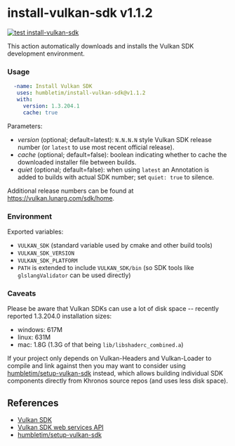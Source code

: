# install-vulkan-sdk v1.1.2

[![test install-vulkan-sdk](https://github.com/humbletim/install-vulkan-sdk/actions/workflows/ci.yml/badge.svg?branch=main)](https://github.com/humbletim/install-vulkan-sdk/actions/workflows/ci.yml)

This action automatically downloads and installs the Vulkan SDK development environment.

### Usage

```yaml
  -name: Install Vulkan SDK
   uses: humbletim/install-vulkan-sdk@v1.1.2
   with:
     version: 1.3.204.1
     cache: true
```

Parameters:
- *version* (optional; default=latest): `N.N.N.N` style Vulkan SDK release number (or `latest` to use most recent official release).
- *cache* (optional; default=false): boolean indicating whether to cache the downloaded installer file between builds.
- *quiet* (optional; default=false): when using `latest` an Annotation is added to builds with actual SDK number; set `quiet: true` to silence.

<!--
TODO: re-run bulk version screening tests...

### SDK Revisions

Several recent SDK releases (known to have installers available for all three windows/mac/linux platforms):
- 1.2.198.1
- 1.3.204.1
- 1.3.250.1

##### Available SDK versions (as of 2023.09.22):
  - <sub><sup>[windows.json](https://vulkan.lunarg.com/sdk/versions/windows.json):  1.3.261.1 / 1.3.250.1 / 1.3.243.0 / 1.3.239.0 / 1.3.236.0 / 1.3.231.1 / 1.3.224.1 / 1.3.216.0 / 1.3.211.0 / 1.3.204.1 / 1.2.198.1 / 1.2.189.2 / 1.2.189.0 / 1.2.182.0</sup></sub>
  - <sub><sup>[linux.json](https://vulkan.lunarg.com/sdk/versions/linux.json): 1.3.261.1 / 1.3.250.1 / 1.3.243.0 / 1.3.239.0 / 1.3.236.0 / 1.3.231.2 / 1.3.231.1 / 1.3.224.1 / 1.3.216.0 / 1.3.211.0 / 1.3.204.1 / 1.2.198.1 / 1.2.189.0 / 1.2.182.0</sup></sub>
  - <sub><sup>[mac.json](https://vulkan.lunarg.com/sdk/versions/mac.json): 1.3.261.1 / 1.3.250.1 / 1.3.243.0 / 1.3.239.0 / 1.3.236.0 / 1.3.231.1 / 1.3.224.1 / 1.3.216.0 / 1.3.211.0 / 1.3.204.1 / 1.2.198.1 / 1.2.189.0 / 1.2.182.0</sup></sub>

-->

Additional release numbers can be found at https://vulkan.lunarg.com/sdk/home.

### Environment

Exported variables:
- `VULKAN_SDK` (standard variable used by cmake and other build tools)
- `VULKAN_SDK_VERSION`
- `VULKAN_SDK_PLATFORM`
- `PATH` is extended to include `VULKAN_SDK/bin` (so SDK tools like `glslangValidator` can be used directly)

### Caveats

Please be aware that Vulkan SDKs can use a lot of disk space -- recently reported 1.3.204.0 installation sizes:
  - windows: 617M
  - linux: 631M
  - mac: 1.8G (1.3G of that being `lib/libshaderc_combined.a`)

If your project only depends on Vulkan-Headers and Vulkan-Loader to compile and link against then you may want to consider using [humbletim/setup-vulkan-sdk](https://github.com/humbletim/setup-vulkan-sdk) instead, which allows building individual SDK components directly from Khronos source repos (and uses less disk space).

## References
- [Vulkan SDK](https://www.lunarg.com/vulkan-sdk/)
- [Vulkan SDK web services API](https://vulkan.lunarg.com/content/view/latest-sdk-version-api)
- [humbletim/setup-vulkan-sdk](https://github.com/humbletim/setup-vulkan-sdk)
